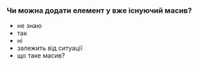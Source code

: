 ### Чи можна додати елемент у вже існуючий масив?

- не знаю
- так
- ні
- залежить від ситуації
- що таке масив?
